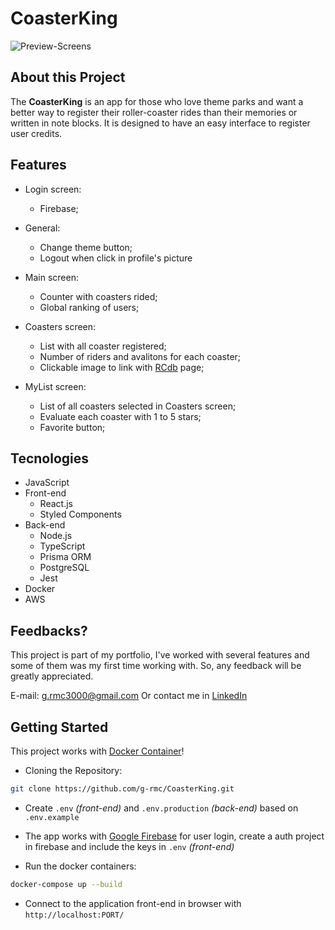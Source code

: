 # CoasterKing

![Preview-Screens](https://github.com/g-rmc/CoasterKing/blob/main/assets/CoasterKing.gif)

## About this Project

The **CoasterKing** is an app for those who love theme parks and want a better way to register their roller-coaster rides than their memories or written in note blocks. It is designed to have an easy interface to register user credits.

## Features

- Login screen:

  - Firebase;

- General:
  
  - Change theme button;
  - Logout when click in profile's picture

- Main screen:

  - Counter with coasters rided;
  - Global ranking of users;

- Coasters screen:

  - List with all coaster registered;
  - Number of riders and avalitons for each coaster;
  - Clickable image to link with [RCdb](https://rcdb.com/) page;

- MyList screen:

  - List of all coasters selected in Coasters screen;
  - Evaluate each coaster with 1 to 5 stars;
  - Favorite button;

## Tecnologies

- JavaScript
- Front-end
  - React.js
  - Styled Components
- Back-end
  - Node.js
  - TypeScript
  - Prisma ORM
  - PostgreSQL
  - Jest
- Docker
- AWS

## Feedbacks?

This project is part of my portfolio, I've worked with several features and some of them was my first time working with. So, any feedback will be greatly appreciated.

E-mail: g.rmc3000@gmail.com
Or contact me in [LinkedIn](https://www.linkedin.com/in/guilherme-rmc/)

## Getting Started

This project works with [Docker Container](https://www.docker.com/resources/what-container/)!

- Cloning the Repository:

```bash
git clone https://github.com/g-rmc/CoasterKing.git
```

- Create ```.env``` _(front-end)_ and ```.env.production``` _(back-end)_ based on ```.env.example```

- The app works with [Google Firebase](https://firebase.google.com/) for user login, create a auth project in firebase and include the keys in ```.env``` _(front-end)_

- Run the docker containers:

```bash
docker-compose up --build
```

- Connect to the application front-end in browser with ```http://localhost:PORT/```
